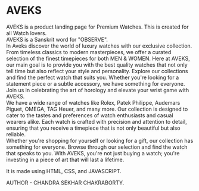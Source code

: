 # AVEKS
AVEKS is a product landing page for Premium Watches. This is created for all Watch lovers.<br>
AVEKS is a Sanskrit word for "OBSERVE".<br>
In Aveks discover the world of luxury watches with our exclusive collection. From timeless classics to modern masterpieces, we offer a curated selection
of the finest timepieces for both MEN & WOMEN. Here at AVEKS, our main goal is to provide you with the best quality watches that not only tell
time but also reflect your style and personality. Explore our collections and find the perfect watch that suits you. Whether you're looking
for a statement piece or a subtle accessory, we have something for everyone. Join us in celebrating the art of horology and elevate your
wrist game with AVEKS.<br>
We have a wide range of watches like Rolex, Patek Philippe, Audemars Piguet, OMEGA, TAG Heuer, and many more. Our collection is designed to
cater to the tastes and preferences of watch enthusiasts and casual wearers alike. Each watch is crafted with precision and attention to
detail, ensuring that you receive a timepiece that is not only beautiful but also reliable.<br>
Whether you're shopping for yourself or looking for a gift, our collection has something for everyone. Browse through our selection and find
the watch that speaks to you. With AVEKS, you're not just buying a watch; you're investing in a piece of art that will last a lifetime.<br>

It is made using HTML, CSS, and JAVASCRIPT.<br>

AUTHOR - CHANDRA SEKHAR CHAKRABORTY.

